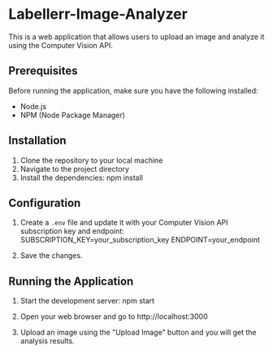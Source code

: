 # Labellerr-Image-Analyzer

This is a web application that allows users to upload an image and analyze it using the Computer Vision API.

## Prerequisites

Before running the application, make sure you have the following installed:

- Node.js
- NPM (Node Package Manager)

## Installation

1. Clone the repository to your local machine
2. Navigate to the project directory
3. Install the dependencies: npm install
   
## Configuration
1. Create a `.env` file and update it with your Computer Vision API subscription key and endpoint:
   SUBSCRIPTION_KEY=your_subscription_key
   ENDPOINT=your_endpoint

2. Save the changes.

## Running the Application

1. Start the development server: npm start
   
2. Open your web browser and go to http://localhost:3000
   
3. Upload an image using the "Upload Image" button and you will get the analysis results.













